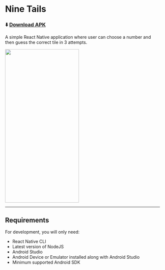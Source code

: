 # Nine Tails

### ⬇️ [Download APK](https://drive.google.com/file/d/1cA6VgOdTap5-fc1QdYRHuN6TH6xlOinE/view?usp=sharing)


A simple React Native application where user can choose a number and then guess the correct tile in 3 attempts.

<img src="https://drive.google.com/file/d/1fKY0Cyw9ilc7AsIeGqxqfLDq2tQRE9xs/view?usp=sharing" width="240" height="500" />


---
## Requirements

For development, you will only need:

* React Native CLI
* Latest version of NodeJS
* Android Studio
* Android Device or Emulator installed along with Android Studio
* Minimum supported Android SDK